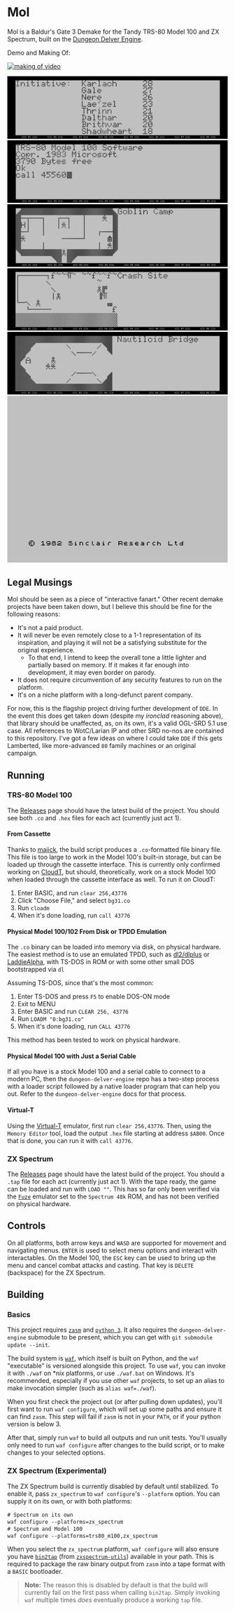 # Mol
Mol is a Baldur's Gate 3 Demake for the Tandy TRS-80 Model 100 and ZX Spectrum, built on the [Dungeon Delver Engine](https://github.com/ajbowen249/dungeon-delver-engine).

Demo and Making Of:

[![making of video](https://img.youtube.com/vi/zW9-hpuNDQQ/0.jpg)](http://www.youtube.com/watch?v=zW9-hpuNDQQ)

![demo](/gh_media/nere_battle.gif)
![demo](/gh_media/demo_1.gif)
![demo](/gh_media/goblin_camp.gif)
![demo](/gh_media/recruit_demo.gif)
![demo](/gh_media/zhalk_battle.gif)
![demo](/gh_media/zx_spectrum_demo.gif)

## Legal Musings
Mol should be seen as a piece of "interactive fanart." Other recent demake projects have been taken down, but I believe this should be fine for the following reasons:
- It's not a paid product.
- It will never be even remotely close to a 1-1 representation of its inspiration, and playing it will not be a satisfying substitute for the original experience.
    - To that end, I intend to keep the overall tone a little lighter and partially based on memory. If it makes it far enough into development, it may even border on parody.
- It does not require circumvention of any security features to run on the platform.
- It's on a niche platform with a long-defunct parent company.

For now, this is the flagship project driving further development of `DDE`. In the event this does get taken down (despite my _ironclad_ reasoning above), that library should be unaffected, as, on its own, it's a valid OGL-SRD 5.1 use case. All references to WotC/Larian IP and other SRD no-nos are contained to this repository. I've got a few ideas on where I could take `DDE` if this gets Lamberted, like more-advanced `80` family machines or an original campaign.

## Running

### TRS-80 Model 100

The [Releases](https://github.com/ajbowen249/mol/releases) page should have the latest build of the project. You should see both `.co` and `.hex` files for each act (currently just act 1).

#### From Cassette

Thanks to [majick](https://github.com/majick), the build script produces a `.co`-formatted file binary file. This file is too large to work in the Model 100's built-in storage, but can be loaded up through the cassette interface. This is currently only confirmed working on [CloudT](https://bitchin100.com/CloudT/#!/M100Display), but should, theoretically, work on a stock Model 100 when loaded through the cassette interface as well. To run it on CloudT:

1. Enter BASIC, and run `clear 256,43776`
2. Click "Choose File," and select `bg31.co`
3. Run `cloadm`
4. When it's done loading, run `call 43776`

#### Physical Model 100/102 From Disk or TPDD Emulation

The `.co` binary can be loaded into memory via disk, on physical hardware. The easiest method is to use an emulated TPDD, such as [dl2/dlplus](https://github.com/bkw777/dl2) or [LaddieAlpha](http://bitchin100.com/wiki/index.php?title=LaddieCon#LaddieAlpha), with TS-DOS in ROM or with some other small DOS bootstrapped via `dl`

Assuming TS-DOS, since that's the most common:
1. Enter TS-DOS and press `F5` to enable DOS-ON mode
2. Exit to MENU
3. Enter BASIC and run `CLEAR 256, 43776`
4. Run `LOADM "0:bg31.co"`
5. When it's done loading, run `CALL 43776`

This method has been tested to work on physical hardware.

#### Physical Model 100 with Just a Serial Cable

If all you have is a stock Model 100 and a serial cable to connect to a modern PC, then the `dungeon-delver-engine` repo has a two-step process with a loader script followed by a native loader program that can help you out. Refer to the `dungeon-delver-engine` docs for that process.

#### Virtual-T

Using the [Virtual-T](https://sourceforge.net/projects/virtualt/) emulator, first run `clear 256,43776`. Then, using the `Memory Editor` tool, load the output `.hex` file starting at address `$AB00`. Once that is done, you can run it with `call 43776`.

### ZX Spectrum

The [Releases](https://github.com/ajbowen249/mol/releases) page should have the latest build of the project. You should a `.tap` file for each act (currently just act 1). With the tape ready, the game can be loaded and run with `LOAD ""`. This has so far only been verified via the [`Fuze`](https://fuse-emulator.sourceforge.net/) emulator set to the `Spectrum 48k` ROM, and has not been verified on physical hardware.

## Controls

On all platforms, both arrow keys and `WASD` are supported for movement and navigating menus. `ENTER` is used to select menu options and interact with interactables. On the Model 100, the `ESC` key can be used to bring up the menu and cancel combat attacks and casting. That key is `DELETE` (backspace) for the ZX Spectrum.

## Building

### Basics
This project requires [`zasm`](https://k1.spdns.de/Develop/Projects/zasm/Documentation/index.html) and [`python 3`](https://www.python.org/). It also requires the `dungeon-delver-engine` submodule to be present, which you can get with `git submodule update --init`.

The build system is [`waf`](https://waf.io/), which itself is built on Python, and the `waf` "executable" is versioned alongside this project. To use `waf`, you can invoke it with `./waf` on *nix platforms, or use `./waf.bat` on Windows. It's recommended, especially if you use other `waf` projects, to set up an alias to make invocation simpler (such as `alias waf=./waf`).

When you first check the project out (or after pulling down updates), you'll first want to run `waf configure`, which will set up some paths and ensure it can find `zasm`. This step will fail if `zasm` is not in your `PATH`, or if your python version is below 3.

After that, simply run `waf` to build all outputs and run unit tests. You'll usually only need to run `waf configure` after changes to the build script, or to make changes to your selected options.

### ZX Spectrum (Experimental)

The ZX Spectrum build is currently disabled by default until stabilized. To enable it, pass `zx_spectrum` to `waf configure`'s `--platform` option. You can supply it on its own, or with both platforms:

```shell
# Spectrum on its own
waf configure --platforms=zx_spectrum
# Spectrum and Model 100
waf configure --platforms=trs80_m100,zx_spectrum
```

When you select the `zx_spectrum` platform, `waf configure` will also ensure you have [`bin2tap`](https://sourceforge.net/p/zxspectrumutils/wiki/bin2tap/) (from [`zxspectrum-utils`](https://sourceforge.net/projects/zxspectrumutils/)) available in your path. This is required to package the raw binary output from `zasm` into a tape format with a `BASIC` bootloader.

> **Note:** The reason this is disabled by default is that the build will currently fail on the first pass when calling `bin2tap`. Simply invoking `waf` multiple times _does_ eventually produce a working `tap` file.
